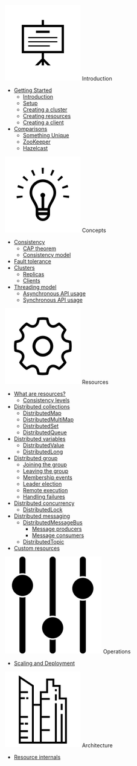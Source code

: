 <span class="doc-menu-header"><img src="/assets/img/icons/introduction.svg" class="introduction"> Introduction</span>

* [Getting Started](getting-started)
  * [Introduction](#introduction)
  * [Setup](#setup)
  * [Creating a cluster](#creating-a-cluster)
  * [Creating resources](#creating-distributed-resources)
  * [Creating a client](#creating-a-client)
* [Comparisons](comparisons)
  * [Something Unique](#something-unique)
  * [ZooKeeper](#zookeeper)
  * [Hazelcast](#hazelcast)

<span class="doc-menu-header"><img src="/assets/img/icons/concepts.svg" class="concepts"> Concepts</span>

* [Consistency](consistency)
  * [CAP theorem](#cap-theorem)
  * [Consistency model](#consistency-model)
* [Fault tolerance](fault-tolerance)
* [Clusters](clusters)
  * [Replicas](#replicas)
  * [Clients](#clients)
* [Threading model](threading-model)
  * [Asynchronous API usage](#asynchronous-api-usage)
  * [Synchronous API usage](#synchronous-api-usage)

<span class="doc-menu-header"><img src="/assets/img/icons/resources.svg" class="resources"> Resources</span>

* [What are resources?](resources)
  * [Consistency levels](#consistency-levels)
* [Distributed collections](collections)
  * [DistributedMap](#distributedmap)
  * [DistributedMultiMap](#distributedmultimap)
  * [DistributedSet](#distributedset)
  * [DistributedQueue](#distributedqueue)
* [Distributed variables](variables)
  * [DistributedValue](#distributedvalue)
  * [DistributedLong](#distributedlong)
* [Distributed group](group)
  * [Joining the group](#joining-the-group)
  * [Leaving the group](#leaving-the-group)
  * [Membership events](#membership-events)
  * [Leader election](#leader-election)
  * [Remote execution](#remote-execution)
  * [Handling failures](#handling-failures)
* [Distributed concurrency](concurrency)
  * [DistributedLock](#distributedlock)
* [Distributed messaging](messaging)
  * [DistributedMessageBus](#distributedmessagebus)
    * [Message producers](#message-producers)
    * [Message consumers](#message-consumers)
  * [DistributedTopic](#distributedtopic)
* [Custom resources](custom-resources)

<span class="doc-menu-header"><img src="/assets/img/icons/operations.svg" class="operations"> Operations</span>

* [Scaling and Deployment](deployment)

<span class="doc-menu-header"><img src="/assets/img/icons/architecture.svg" class="architecture"> Architecture</span>

* [Resource internals](internals)